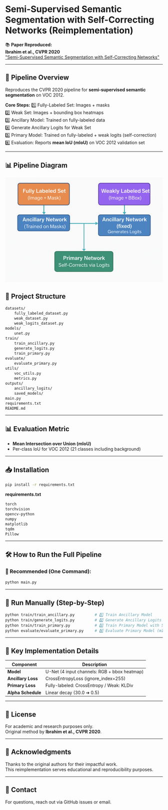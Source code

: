 # Semi-Supervised Semantic Segmentation with Self-Correcting Networks (Reimplementation)

📚 **Paper Reproduced:**  
**Ibrahim et al., CVPR 2020**  
["Semi-Supervised Semantic Segmentation with Self-Correcting Networks"](https://openaccess.thecvf.com/content_CVPR_2020/html/Ibrahim_Semi-Supervised_Semantic_Image_Segmentation_With_Self-Correcting_Networks_CVPR_2020_paper.html)

---

## 🚀 Pipeline Overview
Reproduces the CVPR 2020 pipeline for **semi-supervised semantic segmentation** on VOC 2012.

**Core Steps:**
1️⃣ Fully-Labeled Set: Images + masks  
2️⃣ Weak Set: Images + bounding box heatmaps  
3️⃣ Ancillary Model: Trained on fully-labeled data  
4️⃣ Generate Ancillary Logits for Weak Set  
5️⃣ Primary Model: Trained on fully-labeled + weak logits (self-correction)  
6️⃣ Evaluation: Reports **mean IoU (mIoU)** on VOC 2012 validation set  

---
## 📊 Pipeline Diagram

![Pipeline Diagram](outputs/pipeline_diagram.png)
## 📂 Project Structure
```
datasets/
    fully_labeled_dataset.py
    weak_dataset.py
    weak_logits_dataset.py
models/
    unet.py
train/
    train_ancillary.py
    generate_logits.py
    train_primary.py
evaluate/
    evaluate_primary.py
utils/
    voc_utils.py
    metrics.py
outputs/
    ancillary_logits/
    saved_models/
main.py
requirements.txt
README.md
```

---

## 📊 Evaluation Metric
- **Mean Intersection over Union (mIoU)**
- Per-class IoU for VOC 2012 (21 classes including background)

---

## 📥 Installation
```bash
pip install -r requirements.txt
```

**requirements.txt**
```
torch
torchvision
opencv-python
numpy
matplotlib
tqdm
Pillow
```

---

## 🛠️ How to Run the Full Pipeline
### 🔧 Recommended (One Command):
```bash
python main.py
```

---

## 🔧 Run Manually (Step-by-Step)
```bash
python train/train_ancillary.py         # 1️⃣ Train Ancillary Model
python train/generate_logits.py         # 2️⃣ Generate Ancillary Logits
python train/train_primary.py           # 3️⃣ Train Primary Model with Self-Correction
python evaluate/evaluate_primary.py     # 4️⃣ Evaluate Primary Model (mIoU)
```



---

## 📝 Key Implementation Details
| Component        | Description                               |
|------------------|-------------------------------------------|
| **Model**        | U-Net (4 input channels: RGB + bbox heatmap) |
| **Ancillary Loss** | CrossEntropyLoss (ignore_index=255)       |
| **Primary Loss** | Fully-labeled: CrossEntropy / Weak: KLDiv  |
| **Alpha Schedule** | Linear decay (30.0 ➔ 0.5)                 |

---

## 📄 License
For academic and research purposes only.  
Original method by **Ibrahim et al., CVPR 2020**.

---

## 🙋 Acknowledgments
Thanks to the original authors for their impactful work.  
This reimplementation serves educational and reproducibility purposes.

---

## 📧 Contact
For questions, reach out via GitHub issues or email.
